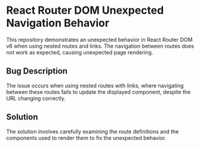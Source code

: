# React Router DOM Unexpected Navigation Behavior

This repository demonstrates an unexpected behavior in React Router DOM v6 when using nested routes and links. The navigation between routes does not work as expected, causing unexpected page rendering.

## Bug Description

The issue occurs when using nested routes with links, where navigating between these routes fails to update the displayed component, despite the URL changing correctly.

## Solution

The solution involves carefully examining the route definitions and the components used to render them to fix the unexpected behavior.
